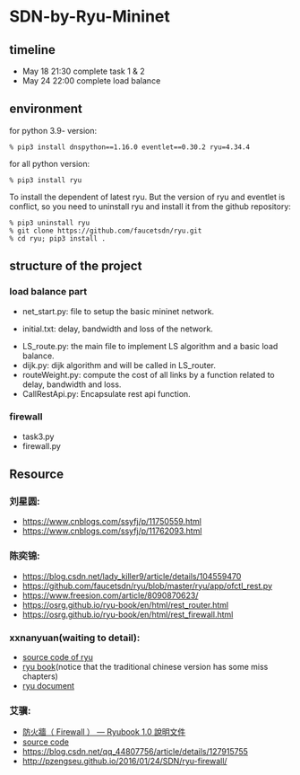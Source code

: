 # SDN-by-Ryu-Mininet
## timeline
- May 18 21:30 complete task 1 & 2 
- May 24 22:00 complete load balance

## environment
for python 3.9- version:
```
% pip3 install dnspython==1.16.0 eventlet==0.30.2 ryu=4.34.4
```
for all python version:
```
% pip3 install ryu
```
To install the dependent of latest ryu. But the version of ryu and eventlet is conflict, so you need to uninstall ryu and install it from the github repository:  
```
% pip3 uninstall ryu
% git clone https://github.com/faucetsdn/ryu.git
% cd ryu; pip3 install .
```

## structure of the project
### load balance part
- net_start.py: file to setup the basic mininet network.
* initial.txt: delay, bandwidth and loss of the network.
- LS_route.py: the main file to implement LS algorithm and a basic load balance.
- dijk.py: dijk algorithm and will be called in LS_router.
- routeWeight.py: compute the cost of all links by a function related to delay, bandwidth and loss.
- CallRestApi.py: Encapsulate rest api function.
### firewall
- task3.py
- firewall.py 

## Resource
### 刘星圆:
- https://www.cnblogs.com/ssyfj/p/11750559.html
- https://www.cnblogs.com/ssyfj/p/11762093.html

### 陈奕锦:
- https://blog.csdn.net/lady_killer9/article/details/104559470
- https://github.com/faucetsdn/ryu/blob/master/ryu/app/ofctl_rest.py
- https://www.freesion.com/article/8090870623/
- https://osrg.github.io/ryu-book/en/html/rest_router.html
- https://osrg.github.io/ryu-book/en/html/rest_firewall.html

### xxnanyuan(waiting to detail):
- [source code of ryu](https://github.com/faucetsdn/ryu/tree/master/ryu) 
- [ryu book](https://book.ryu-sdn.org/en/html/)(notice that the traditional chinese version has some miss chapters)
- [ryu document](https://ryu.readthedocs.io/en/latest/) 

### 艾骥:
- [防火牆（ Firewall ） — Ryubook 1.0 說明文件](https://osrg.github.io/ryu-book/zh_tw/html/rest_firewall.html)
- [source code](https://github.com/faucetsdn/ryu/blob/master/ryu/app/rest_firewall.py)
- https://blog.csdn.net/qq_44807756/article/details/127915755
- http://pzengseu.github.io/2016/01/24/SDN/ryu-firewall/
